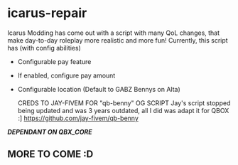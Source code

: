 # icarus-repair
Icarus Modding has come out with a script with many QoL changes, that make day-to-day roleplay more realistic and more fun!
Currently, this script has (with config abilities)

- Configurable pay feature
- If enabled, configure pay amount
- Configurable location (Default to GABZ Bennys on Alta)

  CREDS TO JAY-FIVEM FOR "qb-benny" OG SCRIPT
  Jay's script stopped being updated and was 3 years outdated, all I did was adapt it for QBOX :]
  https://github.com/jay-fivem/qb-benny

***DEPENDANT ON QBX_CORE***
  ## MORE TO COME :D
